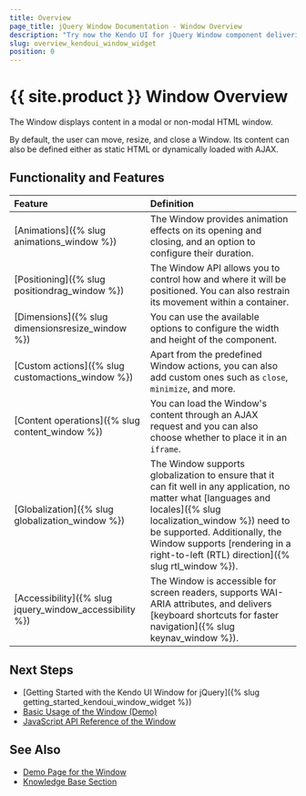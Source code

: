 ```yaml
---
title: Overview
page_title: jQuery Window Documentation - Window Overview
description: "Try now the Kendo UI for jQuery Window component delivering everything from animation effects and sets of options for defining its position, size, and custom actions to globalization and accessibility support."
slug: overview_kendoui_window_widget
position: 0
---
```


# {{ site.product }} Window Overview

The Window displays content in a modal or non-modal HTML window.

By default, the user can move, resize, and close a Window. Its content can also be defined either as static HTML or dynamically loaded with AJAX.

## Functionality and Features

|Feature|Definition
|:---   |:---
|[Animations]({% slug animations_window %}) | The Window provides animation effects on its opening and closing, and an option to configure their duration.
|[Positioning]({% slug positiondrag_window %}) | The Window API allows you to control how and where it will be positioned. You can also restrain its movement within a container. 
|[Dimensions]({% slug dimensionsresize_window %}) | You can use the available options to configure the width and height of the component.
|[Custom actions]({% slug customactions_window %}) | Apart from the predefined Window actions, you can also add custom ones such as `close`, `minimize`, and more.
|[Content operations]({% slug content_window %}) | You can load the Window's content through an AJAX request and you can also choose whether to place it in an `iframe`.
|[Globalization]({% slug globalization_window %}) | The Window supports globalization to ensure that it can fit well in any application, no matter what [languages and locales]({% slug localization_window %}) need to be supported. Additionally, the Window supports [rendering in a right-to-left (RTL) direction]({% slug rtl_window %}).
|[Accessibility]({% slug jquery_window_accessibility %}) | The Window is accessible for screen readers, supports WAI-ARIA attributes, and delivers [keyboard shortcuts for faster navigation]({% slug keynav_window %}).

## Next Steps 

* [Getting Started with the Kendo UI Window for jQuery]({% slug getting_started_kendoui_window_widget %})
* [Basic Usage of the Window (Demo)](https://demos.telerik.com/kendo-ui/window/index)
* [JavaScript API Reference of the Window](/api/javascript/ui/window)

## See Also

* [Demo Page for the Window](https://demos.telerik.com/kendo-ui/window/index)
* [Knowledge Base Section](/knowledge-base)
